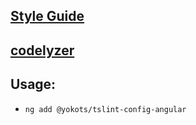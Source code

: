 
## [Style Guide](https://github.com/yokots/typescript-style-guide)
## [codelyzer](http://codelyzer.com/rules/)

## Usage:

  - ```ng add @yokots/tslint-config-angular```
